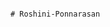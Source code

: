                                                                                # Roshini-Ponnarasan
